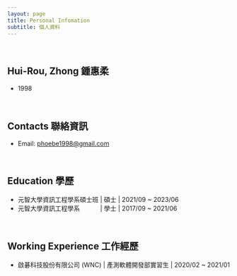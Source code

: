 ```yaml
---
layout: page
title: Personal Infomation
subtitle: 個人資料
---
```

  
&nbsp;

## Hui-Rou, Zhong 鍾惠柔
- 1998
  
&nbsp;

## Contacts 聯絡資訊
- Email: phoebe1998@gmail.com
  
&nbsp;

## Education 學歷
- 元智大學資訊工程學系碩士班 \| 碩士 \| 2021/09 ~ 2023/06
- 元智大學資訊工程學系&emsp;&emsp;&emsp; \| 學士 \| 2017/09 ~ 2021/06
  
&nbsp;

## Working Experience 工作經歷
- 啟碁科技股份有限公司 (WNC) \| 產測軟體開發部實習生 \| 2020/02 ~ 2021/01
